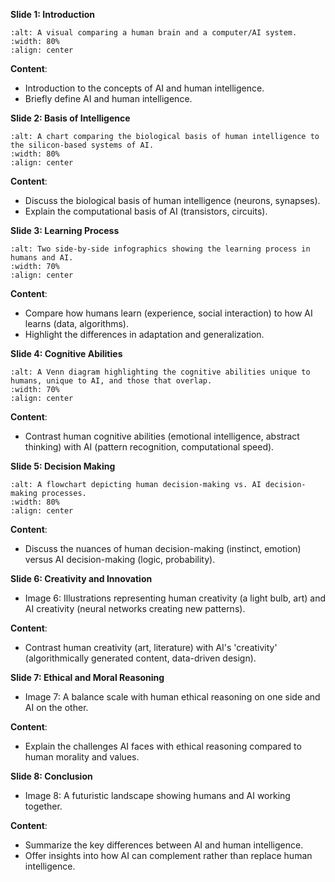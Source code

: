 **Slide 1: Introduction**

```{image} figs/image-1-2-1.png
:alt: A visual comparing a human brain and a computer/AI system.
:width: 80%
:align: center
```

**Content**:

- Introduction to the concepts of AI and human intelligence.
- Briefly define AI and human intelligence.

**Slide 2: Basis of Intelligence**

```{image} figs/image-1-2-2.png
:alt: A chart comparing the biological basis of human intelligence to the silicon-based systems of AI.
:width: 80%
:align: center
```

**Content**:

- Discuss the biological basis of human intelligence (neurons, synapses).
- Explain the computational basis of AI (transistors, circuits).

**Slide 3: Learning Process**

```{image} figs/image-1-2-3.png
:alt: Two side-by-side infographics showing the learning process in humans and AI.
:width: 70%
:align: center
```

**Content**:

- Compare how humans learn (experience, social interaction) to how AI learns (data, algorithms).
- Highlight the differences in adaptation and generalization.

**Slide 4: Cognitive Abilities**

```{image} figs/image-1-2-4.png
:alt: A Venn diagram highlighting the cognitive abilities unique to humans, unique to AI, and those that overlap.
:width: 70%
:align: center
```

**Content**:

- Contrast human cognitive abilities (emotional intelligence, abstract thinking) with AI (pattern recognition, computational speed).

**Slide 5: Decision Making**

```{image} figs/image-1-2-5.png
:alt: A flowchart depicting human decision-making vs. AI decision-making processes.
:width: 80%
:align: center
```

**Content**:

- Discuss the nuances of human decision-making (instinct, emotion) versus AI decision-making (logic, probability).

**Slide 6: Creativity and Innovation**

- Image 6: Illustrations representing human creativity (a light bulb, art) and AI creativity (neural networks creating new patterns).

**Content**:

- Contrast human creativity (art, literature) with AI's 'creativity' (algorithmically generated content, data-driven design).

**Slide 7: Ethical and Moral Reasoning**

- Image 7: A balance scale with human ethical reasoning on one side and AI on the other.

**Content**:

- Explain the challenges AI faces with ethical reasoning compared to human morality and values.

**Slide 8: Conclusion**

- Image 8: A futuristic landscape showing humans and AI working together.

**Content**:

- Summarize the key differences between AI and human intelligence.
- Offer insights into how AI can complement rather than replace human intelligence.
